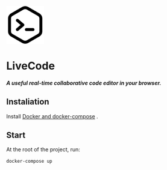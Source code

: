 <div style='float: center'>
  <img style='width: 100px; background-color:white;' src="https://github.com/biomousavi/live-code/raw/main/client/public/code.png"></img>
</div>

# LiveCode

##### A useful real-time collaborative code editor in your browser.

## Instaliation

Install [Docker and docker-compose](https://www.docker.com/) .

## Start

At the root of the project, run:

```bash
docker-compose up
```
